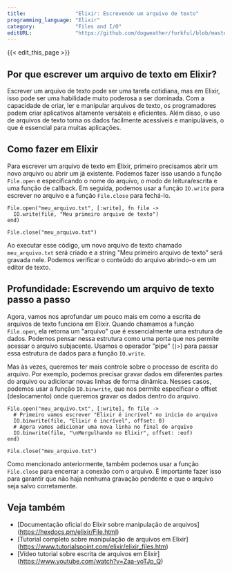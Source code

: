 ```yaml
---
title:                "Elixir: Escrevendo um arquivo de texto"
programming_language: "Elixir"
category:             "Files and I/O"
editURL:              "https://github.com/dogweather/forkful/blob/master/content/pt/elixir/writing-a-text-file.md"
---
```


{{< edit_this_page >}}

## Por que escrever um arquivo de texto em Elixir?

Escrever um arquivo de texto pode ser uma tarefa cotidiana, mas em Elixir, isso pode ser uma habilidade muito poderosa a ser dominada. Com a capacidade de criar, ler e manipular arquivos de texto, os programadores podem criar aplicativos altamente versáteis e eficientes. Além disso, o uso de arquivos de texto torna os dados facilmente acessíveis e manipuláveis, o que é essencial para muitas aplicações.

## Como fazer em Elixir

Para escrever um arquivo de texto em Elixir, primeiro precisamos abrir um novo arquivo ou abrir um já existente. Podemos fazer isso usando a função `File.open` e especificando o nome do arquivo, o modo de leitura/escrita e uma função de callback. Em seguida, podemos usar a função `IO.write` para escrever no arquivo e a função `File.close` para fechá-lo.

```
File.open("meu_arquivo.txt", [:write], fn file ->
  IO.write(file, "Meu primeiro arquivo de texto")
end)

File.close("meu_arquivo.txt")
```

Ao executar esse código, um novo arquivo de texto chamado `meu_arquivo.txt` será criado e a string "Meu primeiro arquivo de texto" será gravada nele. Podemos verificar o conteúdo do arquivo abrindo-o em um editor de texto.

## Profundidade: Escrevendo um arquivo de texto passo a passo

Agora, vamos nos aprofundar um pouco mais em como a escrita de arquivos de texto funciona em Elixir. Quando chamamos a função `File.open`, ela retorna um "arquivo" que é essencialmente uma estrutura de dados. Podemos pensar nessa estrutura como uma porta que nos permite acessar o arquivo subjacente. Usamos o operador "pipe" (`|>`) para passar essa estrutura de dados para a função `IO.write`.

Mas às vezes, queremos ter mais controle sobre o processo de escrita do arquivo. Por exemplo, podemos precisar gravar dados em diferentes partes do arquivo ou adicionar novas linhas de forma dinâmica. Nesses casos, podemos usar a função `IO.binwrite`, que nos permite especificar o offset (deslocamento) onde queremos gravar os dados dentro do arquivo.

```
File.open("meu_arquivo.txt", [:write], fn file ->
  # Primeiro vamos escrever "Elixir é incrível" no início do arquivo
  IO.binwrite(file, "Elixir é incrível", offset: 0)
  # Agora vamos adicionar uma nova linha no final do arquivo
  IO.binwrite(file, "\nMergulhando no Elixir", offset: :eof)
end)

File.close("meu_arquivo.txt")
```

Como mencionado anteriormente, também podemos usar a função `File.close` para encerrar a conexão com o arquivo. É importante fazer isso para garantir que não haja nenhuma gravação pendente e que o arquivo seja salvo corretamente.

## Veja também

- [Documentação oficial do Elixir sobre manipulação de arquivos] (https://hexdocs.pm/elixir/File.html)
- [Tutorial completo sobre manipulação de arquivos em Elixir] (https://www.tutorialspoint.com/elixir/elixir_files.htm)
- [Vídeo tutorial sobre escrita de arquivos em Elixir] (https://www.youtube.com/watch?v=Zaa-yoTJp_Q)